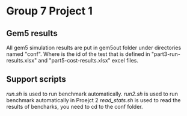 # Group 7 Project 1

## Gem5 results

All gem5 simulation results are put in gem5out folder under directories named "conf<id>".
Where <id> is the id of the test that is defined in "part3-run-results.xlsx" and "part5-cost-results.xlsx" excel files.

## Support scripts

*run.sh* is used to run benchmark automatically.
*run2.sh* is used to run benchmark automatically in Proejct 2
*read_stats.sh* is used to read the results of bencharks, you need to cd to the conf<id> folder.
